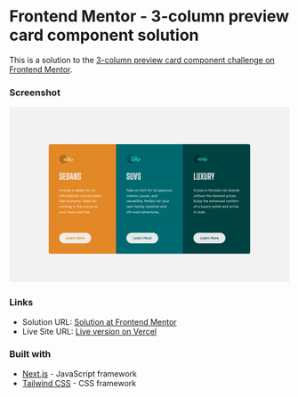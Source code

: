 # Frontend Mentor - 3-column preview card component solution

This is a solution to the [3-column preview card component challenge on Frontend Mentor](https://www.frontendmentor.io/challenges/3column-preview-card-component-pH92eAR2-).


### Screenshot

![Screenshot of the 3-column preview card component challenge](./design/screenshot.png)


### Links

- Solution URL: [Solution at Frontend Mentor](https://www.frontendmentor.io/solutions/3column-preview-card-component-tailwind-and-nextjs-Dvzw-nUeth)
- Live Site URL: [Live version on Vercel](https://3-column-preview-card-component-ochre.vercel.app)


### Built with

- [Next.js](https://nextjs.org/) - JavaScript framework
- [Tailwind CSS](https://tailwindcss.com/) - CSS framework


